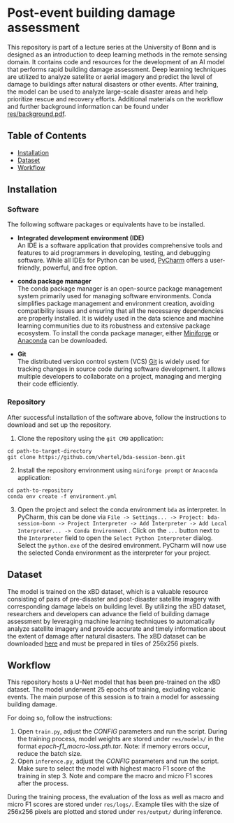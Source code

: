 # Post-event building damage assessment

This repository is part of a lecture series at the University of Bonn and is designed as an introduction to deep
learning methods in the remote sensing domain. It contains code and resources for the development of an AI model that
performs rapid building damage assessment. Deep learning techniques are utilized to analyze satellite or aerial
imagery and predict the level of damage to buildings after natural disasters or other events. After training, the model
can be used to analyze large-scale disaster areas and help prioritize rescue and recovery efforts. Additional materials
on the workflow and further background information can be found under
[res/background.pdf](https://github.com/vhertel/bda-session-bonn/tree/main/res/background.pdf).

## Table of Contents

- [Installation](#installation)
- [Dataset](#dataset)
- [Workflow](#workflow)

## Installation

### Software

The following software packages or equivalents have to be installed.

- **Integrated development environment (IDE)**  
  An IDE is a software application that provides comprehensive tools and features to aid programmers in developing,
  testing, and debugging software. While all IDEs for Python can be
  used, [PyCharm](https://www.jetbrains.com/de-de/pycharm/) offers a user-friendly, powerful, and free option.


- **conda package manager**  
  The conda package manager is an open-source package management system primarily used for managing software
  environments. Conda simplifies package management and environment creation, avoiding compatibility issues and ensuring
  that all the necessarey dependencies are properly installed. It is widely used in the data science and machine
  learning communities due to its robustness and extensive package ecosystem. To install the conda package manager,
  either [Miniforge](https://docs.conda.io/en/latest/miniconda.html) or [Anaconda](https://www.anaconda.com/download)
  can be downloaded.


- **Git**  
  The distributed version control system (VCS) [Git](https://git-scm.com/downloads) is widely used for tracking changes
  in source code during software development. It allows multiple developers to collaborate on a project, managing and
  merging their code efficiently.

### Repository

After successful installation of the software above, follow the instructions to download and set up the repository.

1. Clone the repository using the `git CMD` application:

```
cd path-to-target-directory
git clone https://github.com/vhertel/bda-session-bonn.git
```

2. Install the repository environment using `miniforge prompt` or `Anaconda` application:

```
cd path-to-repository
conda env create -f environment.yml
```

3. Open the project and select the conda environment `bda` as interpreter. In PyCharm, this can be done via `File ->
   Settings... -> Project: bda-session-bonn -> Project Interpreter -> Add Interpreter -> Add Local Interpreter... -> Conda Environment`
   . Click on the `...` button next to the `Interpreter` field to open the `Select Python Interpreter` dialog. Select
   the `python.exe` of the desired environment. PyCharm will now use the selected Conda environment as the interpreter
   for your project.

## Dataset

The model is trained on the xBD dataset, which is a valuable resource consisting of pairs of pre-disaster and
post-disaster satellite imagery with corresponding damage labels on building level. By utilizing the xBD dataset,
researchers and developers can advance the field of building damage assessment by leveraging machine learning techniques
to automatically analyze satellite imagery and provide accurate and timely information about the extent of damage after
natural disasters. The xBD dataset can be downloaded [here](https://xview2.org/) and must be prepared in tiles of
256x256 pixels.

## Workflow

This repository hosts a U-Net model that has been pre-trained on the xBD dataset. The model underwent 25 epochs of
training, excluding volcanic events. The main purpose of this session is to train a model for assessing building damage.

For doing so, follow the instructions:

1. Open `train.py`, adjust the *CONFIG* parameters and run the script. During the training process, model weights are
   stored under `res/models/` in the format *epoch-f1_macro-loss.pth.tar*. Note: if memory errors occur, reduce the
   batch size.
2. Open `inference.py`, adjust the *CONFIG* parameters and run the script. Make sure to select the model with
   highest macro F1 score of the training in step 3. Note and compare the macro and micro F1 scores after the process.

During the training process, the evaluation of the loss as well as macro and micro F1 scores are stored
under `res/logs/`. Example tiles with the size of 256x256 pixels are plotted and stored under `res/output/` during
inference.
